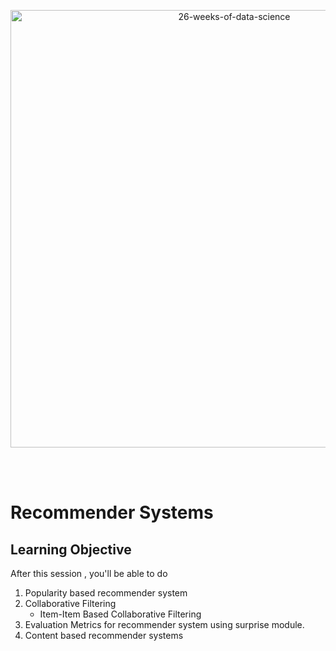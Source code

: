 <p align="center">
  <img src="https://d24cdstip7q8pz.cloudfront.net/t/t20180406174744/content/common/images/26-weeks-of-data-science-banner.jpg" width="700" title="26-weeks-of-data-science">
</p>

<br/><br/>



# Recommender Systems


## Learning Objective

After this session , you'll be able to do
1. Popularity based recommender system
2. Collaborative Filtering
   - Item-Item Based Collaborative Filtering
3. Evaluation Metrics for recommender system using surprise module.
4. Content based recommender systems



